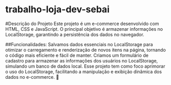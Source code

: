 # trabalho-loja-dev-sebai

#Descrição do Projeto
Este projeto é um e-commerce desenvolvido com HTML, CSS e JavaScript. O principal objetivo é armazenar informações no LocalStorage, garantindo a persistência dos dados no navegador.

##Funcionalidades:
Salvamos dados essenciais no LocalStorage para otimizar o carregamento e renderização de novos itens na página, tornando o código mais eficiente e fácil de manter.
Criamos um formulário de cadastro para armazenar as informações dos usuários no LocalStorage, simulando um banco de dados local.
Esse projeto tem como foco aprimorar o uso do LocalStorage, facilitando a manipulação e exibição dinâmica dos dados no e-commerce. 🚀
